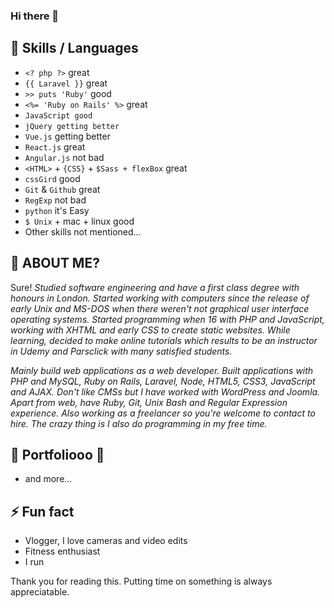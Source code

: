 ### Hi there 👋

## 👯 Skills / Languages

* `<? php ?>` great
* `{{ Laravel }}` great
* `>> puts 'Ruby'` good
* `<%= 'Ruby on Rails' %>` great
* `JavaScript good`
* `jQuery getting better`
* `Vue.js` getting better
* `React.js` great
* `Angular.js` not bad
* `<HTML>` + `{CSS}` + `$Sass + flexBox` great
* `cssGird` good
* `Git` & `Github` great
* `RegExp` not bad
* `python` it's Easy
* `$ Unix` + mac + linux good
* Other skills not mentioned...

## 🤔 ABOUT ME?

Sure! *Studied software engineering and have a first class degree with honours in London. Started working with computers since the release of early Unix and MS-DOS when there weren't not graphical user interface operating systems. Started programming when 16 with PHP and JavaScript, working with XHTML and early CSS to create static websites. While learning, decided to make online tutorials which results to be an instructor in Udemy and Parsclick with many satisfied students.*

*Mainly build web applications as a web developer. Built applications with PHP and MySQL, Ruby on Rails, Laravel, Node, HTML5, CSS3, JavaScript and AJAX. Don't like CMSs but I have worked with WordPress and Joomla. Apart from web, have Ruby, Git, Unix Bash and Regular Expression experience. Also working as a freelancer so you're welcome to contact to hire. The crazy thing is I also do programming in my free time.*

## 💬 Portfoliooo 🎵

* and more...

## ⚡ Fun fact

* Vlogger, I love cameras and video edits
* Fitness enthusiast
* I run

Thank you for reading this. Putting time on something is always appreciatable.
